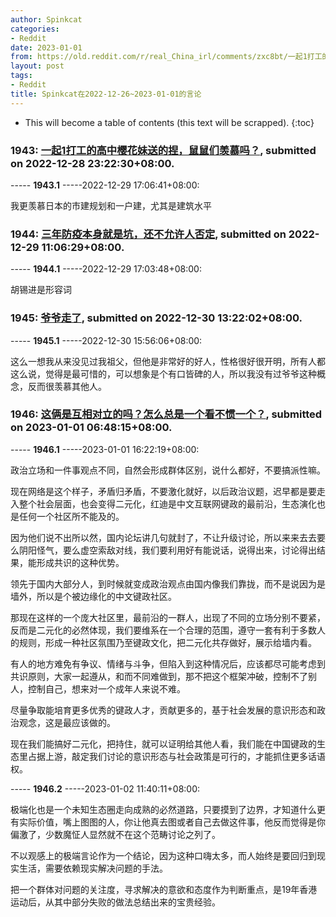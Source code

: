 ```yaml
---
author: Spinkcat
categories:
- Reddit
date: 2023-01-01
from: https://old.reddit.com/r/real_China_irl/comments/zxc8bt/一起1打工的高中樱花妹送的捏鼠鼠们羡慕吗/
layout: post
tags:
- Reddit
title: Spinkcat在2022-12-26~2023-01-01的言论
---
```


* This will become a table of contents (this text will be scrapped).
{:toc}

### 1943: [一起1打工的高中樱花妹送的捏，鼠鼠们羡慕吗？](https://old.reddit.com/r/real_China_irl/comments/zxc8bt/一起1打工的高中樱花妹送的捏鼠鼠们羡慕吗/), submitted on 2022-12-28 23:22:30+08:00.

----- __1943.1__ -----2022-12-29 17:06:41+08:00:

我更羡慕日本的市建规划和一户建，尤其是建筑水平

### 1944: [三年防疫本身就是坑，还不允许人否定](https://old.reddit.com/r/real_China_irl/comments/zxtvov/三年防疫本身就是坑还不允许人否定/), submitted on 2022-12-29 11:06:29+08:00.

----- __1944.1__ -----2022-12-29 17:03:48+08:00:

胡锡进是形容词

### 1945: [爷爷走了](https://old.reddit.com/r/China_irl/comments/zyrzc1/爷爷走了/), submitted on 2022-12-30 13:22:02+08:00.

----- __1945.1__ -----2022-12-30 15:56:06+08:00:

这么一想我从来没见过我祖父，但他是非常好的好人，性格很好很开明，所有人都这么说，觉得是最可惜的，可以想象是个有口皆碑的人，所以我没有过爷爷这种概念，反而很羡慕其他人。

### 1946: [这俩是互相对立的吗？怎么总是一个看不惯一个？](https://old.reddit.com/r/China_irl/comments/1005qns/这俩是互相对立的吗怎么总是一个看不惯一个/), submitted on 2023-01-01 06:48:15+08:00.

----- __1946.1__ -----2023-01-01 16:22:19+08:00:

政治立场和一件事观点不同，自然会形成群体区别，说什么都好，不要搞派性嘛。

现在网络是这个样子，矛盾归矛盾，不要激化就好，以后政治议题，迟早都是要走入整个社会层面，也会变得二元化，红迪是中文互联网键政的最前沿，生态演化也是任何一个社区所不能及的。

因为他们说不出所以然，国内论坛讲几句就封了，不让升级讨论，所以来来去去要么阴阳怪气，要么虚空索敌对线，我们要利用好有能说话，说得出来，讨论得出结果，能形成共识的这种优势。

领先于国内大部分人，到时候就变成政治观点由国内像我们靠拢，而不是说因为是墙外，所以是个被边缘化的中文键政社区。

那现在这样的一个庞大社区里，最前沿的一群人，出现了不同的立场分别不要紧，反而是二元化的必然体现，我们要维系在一个合理的范围，遵守一套有利于多数人的规则，形成一种社区氛围乃至键政文化，把二元化共存做好，展示给墙内看。

有人的地方难免有争议、情绪与斗争，但陷入到这种情况后，应该都尽可能考虑到共识原则，大家一起遵从，和而不同难做到，那不把这个框架冲破，控制不了别人，控制自己，想来对一个成年人来说不难。

尽量争取能培育更多优秀的键政人才，贡献更多的，基于社会发展的意识形态和政治观念，这是最应该做的。

现在我们能搞好二元化，把持住，就可以证明给其他人看，我们能在中国键政的生态里占据上游，敲定我们讨论的意识形态与社会政策是可行的，才能抓住更多话语权。

----- __1946.2__ -----2023-01-02 11:40:11+08:00:

极端化也是一个未知生态圈走向成熟的必然道路，只要摸到了边界，才知道什么更有实际价值，嘴上图图的人，你让他真去图或者自己去做这件事，他反而觉得是你偏激了，少数魔怔人显然就不在这个范畴讨论之列了。

不以观感上的极端言论作为一个结论，因为这种口嗨太多，而人始终是要回归到现实生活，需要依赖现实解决问题的手法。

把一个群体对问题的关注度，寻求解决的意欲和态度作为判断重点，是19年香港运动后，从其中部分失败的做法总结出来的宝贵经验。


